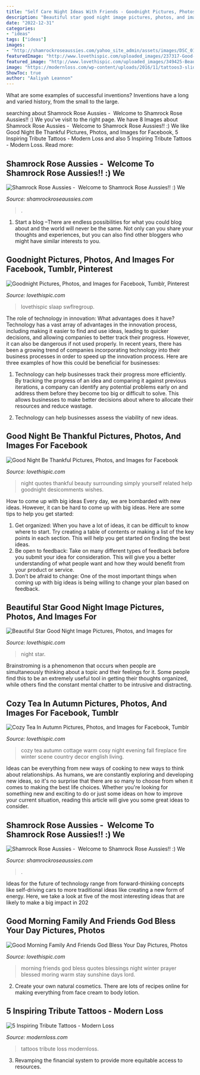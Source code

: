 ```yaml
---
title: "Self Care Night Ideas With Friends - Goodnight Pictures, Photos, And Images For Facebook, Tumblr, Pinterest"
description: "Beautiful star good night image pictures, photos, and images for"
date: "2022-12-31"
categories:
- "ideas"
tags: ["ideas"]
images:
- "http://shamrockroseaussies.com/yahoo_site_admin/assets/images/DSC_0131.262172613_std.JPG"
featuredImage: "http://www.lovethispic.com/uploaded_images/237317-Good-Morning-Family-And-Friends-God-Bless-Your-Day.jpg"
featured_image: "http://www.lovethispic.com/uploaded_images/349425-Beautiful-Star-Good-Night-Image.jpg"
image: "https://modernloss.com/wp-content/uploads/2016/11/tattoos3-slider.jpg"
ShowToc: true
author: "Aaliyah Leannon"
---
```



What are some examples of successful inventions?
Inventions have a long and varied history, from the small to the large.

	

		
searching about Shamrock Rose Aussies - ﻿﻿﻿ Welcome to Shamrock Rose Aussies!! :) We you've visit to the right page. We have 8 Images about Shamrock Rose Aussies - ﻿﻿﻿ Welcome to Shamrock Rose Aussies!! :) We like Good Night Be Thankful Pictures, Photos, and Images for Facebook, 5 Inspiring Tribute Tattoos - Modern Loss and also 5 Inspiring Tribute Tattoos - Modern Loss. Read more:
		
    
## Shamrock Rose Aussies - ﻿﻿﻿ Welcome To Shamrock Rose Aussies!! :) We

<img loading=lazy src="http://shamrockroseaussies.com/yahoo_site_admin/assets/images/DSC_0131.262172613_std.JPG" onerror="this.onerror=null;this.src='https://tse2.mm.bing.net/th?id=OIP.FA26ASpfj6MQy1hfWiuc9wHaE-&amp;pid=15.1';" alt="Shamrock Rose Aussies - ﻿﻿﻿ Welcome to Shamrock Rose Aussies!! :) We">

_Source: shamrockroseaussies.com_

>. 

	

1. Start a blog –There are endless possibilities for what you could blog about and the world will never be the same. Not only can you share your thoughts and experiences, but you can also find other bloggers who might have similar interests to you. 

    
## Goodnight Pictures, Photos, And Images For Facebook, Tumblr, Pinterest

<img loading=lazy src="http://www.lovethispic.com/uploaded_images/101382-Goodnight.jpg?1" onerror="this.onerror=null;this.src='https://tse1.mm.bing.net/th?id=OIP.c0zGJVUqg5JbW9UFE8B2yQHaJ4&amp;pid=15.1';" alt="Goodnight Pictures, Photos, and Images for Facebook, Tumblr, Pinterest">

_Source: lovethispic.com_

>lovethispic slaap swflregroup. 

	

The role of technology in innovation: What advantages does it have?
Technology has a vast array of advantages in the innovation process, including making it easier to find and use ideas, leading to quicker decisions, and allowing companies to better track their progress. However, it can also be dangerous if not used properly. In recent years, there has been a growing trend of companies incorporating technology into their business processes in order to speed up the innovation process. Here are three examples of how this could be beneficial for businesses: 
1) Technology can help businesses track their progress more efficiently. By tracking the progress of an idea and comparing it against previous iterations, a company can identify any potential problems early on and address them before they become too big or difficult to solve. This allows businesses to make better decisions about where to allocate their resources and reduce wastage. 

2) Technology can help businesses assess the viability of new ideas.

    
## Good Night Be Thankful Pictures, Photos, And Images For Facebook

<img loading=lazy src="http://www.lovethispic.com/uploaded_images/178294-Good-Night-Be-Thankful.jpg" onerror="this.onerror=null;this.src='https://tse4.mm.bing.net/th?id=OIP.BjcQXO8YWUa5FHv3jMUJDQHaKK&amp;pid=15.1';" alt="Good Night Be Thankful Pictures, Photos, and Images for Facebook">

_Source: lovethispic.com_

>night quotes thankful beauty surrounding simply yourself related help goodnight desicomments wishes. 

	

How to come up with big ideas
Every day, we are bombarded with new ideas. However, it can be hard to come up with big ideas. Here are some tips to help you get started: 
1. Get organized: When you have a lot of ideas, it can be difficult to know where to start. Try creating a table of contents or making a list of the key points in each section. This will help you get started on finding the best ideas. 
2. Be open to feedback: Take on many different types of feedback before you submit your idea for consideration. This will give you a better understanding of what people want and how they would benefit from your product or service. 
3. Don’t be afraid to change: One of the most important things when coming up with big ideas is being willing to change your plan based on feedback.

    
## Beautiful Star Good Night Image Pictures, Photos, And Images For

<img loading=lazy src="http://www.lovethispic.com/uploaded_images/349425-Beautiful-Star-Good-Night-Image.jpg" onerror="this.onerror=null;this.src='https://tse1.mm.bing.net/th?id=OIP.uIRJsKehXf5c6jcyLqfFHgHaMS&amp;pid=15.1';" alt="Beautiful Star Good Night Image Pictures, Photos, and Images for">

_Source: lovethispic.com_

>night star. 

	

Brainstroming is a phenomenon that occurs when people are simultaneously thinking about a topic and their feelings for it. Some people find this to be an extremely useful tool in getting their thoughts organized, while others find the constant mental chatter to be intrusive and distracting.

    
## Cozy Tea In Autumn Pictures, Photos, And Images For Facebook, Tumblr

<img loading=lazy src="http://www.lovethispic.com/uploaded_images/201968-Cozy-Tea-In-Autumn.jpg" onerror="this.onerror=null;this.src='https://tse3.mm.bing.net/th?id=OIP.CZGJDFF6ZWnhDwavhgLoLwHaLH&amp;pid=15.1';" alt="Cozy Tea In Autumn Pictures, Photos, and Images for Facebook, Tumblr">

_Source: lovethispic.com_

>cozy tea autumn cottage warm cosy night evening fall fireplace fire winter scene country decor english living. 

	

Ideas can be everything from new ways of cooking to new ways to think about relationships. As humans, we are constantly exploring and developing new ideas, so it's no surprise that there are so many to choose from when it comes to making the best life choices. Whether you're looking for something new and exciting to do or just some ideas on how to improve your current situation, reading this article will give you some great ideas to consider.

    
## Shamrock Rose Aussies - ﻿﻿﻿ Welcome To Shamrock Rose Aussies!! :) We

<img loading=lazy src="http://shamrockroseaussies.com/yahoo_site_admin/assets/images/DSC_0795.124232659_std.JPG" onerror="this.onerror=null;this.src='https://tse1.mm.bing.net/th?id=OIP.uNGK2SLKxvFz2D7N60oTtwHaEU&amp;pid=15.1';" alt="Shamrock Rose Aussies - ﻿﻿﻿ Welcome to Shamrock Rose Aussies!! :) We">

_Source: shamrockroseaussies.com_

>. 

	

Ideas for the future of technology range from forward-thinking concepts like self-driving cars to more traditional ideas like creating a new form of energy. Here, we take a look at five of the most interesting ideas that are likely to make a big impact in 202
    
## Good Morning Family And Friends God Bless Your Day Pictures, Photos

<img loading=lazy src="http://www.lovethispic.com/uploaded_images/237317-Good-Morning-Family-And-Friends-God-Bless-Your-Day.jpg" onerror="this.onerror=null;this.src='https://tse2.mm.bing.net/th?id=OIP.WyjjPFMwf5LOAFqkBAB7qAHaHa&amp;pid=15.1';" alt="Good Morning Family And Friends God Bless Your Day Pictures, Photos">

_Source: lovethispic.com_

>morning friends god bless quotes blessings night winter prayer blessed moring warm stay sunshine days lord. 

	

2. Create your own natural cosmetics. There are lots of recipes online for making everything from face cream to body lotion.

    
## 5 Inspiring Tribute Tattoos - Modern Loss

<img loading=lazy src="https://modernloss.com/wp-content/uploads/2016/11/tattoos3-slider.jpg" onerror="this.onerror=null;this.src='https://tse1.mm.bing.net/th?id=OIP.Y-2jEyAN90rIY4SptBVCHgHaEK&amp;pid=15.1';" alt="5 Inspiring Tribute Tattoos - Modern Loss">

_Source: modernloss.com_

>tattoos tribute loss modernloss. 

	

3. Revamping the financial system to provide more equitable access to resources. 

